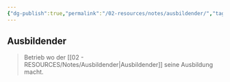 ```yaml
---
{"dg-publish":true,"permalink":"/02-resources/notes/ausbildender/","tags":["BWL"],"noteIcon":"","updated":"2025-07-12T13:31:41.000+02:00"}
---
```


## Ausbildender 
> Betrieb wo der [[02 - RESOURCES/Notes/Ausbildender\|Ausbildender]] seine Ausbildung macht.

